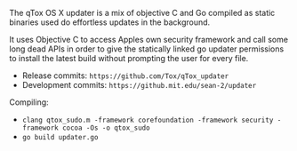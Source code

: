 The qTox OS X updater is a mix of objective C and Go compiled as static binaries
used do effortless updates in the background.

It uses Objective C to access Apples own security framework and call some long
dead APIs in order to give the statically linked go updater permissions to
install the latest build without prompting the user for every file.

*   Release commits: `https://github.com/Tox/qTox_updater`
*   Development commits: `https://github.mit.edu/sean-2/updater`

Compiling:

*   `clang qtox_sudo.m -framework corefoundation -framework security -framework
    cocoa -Os -o qtox_sudo`
*   `go build updater.go`
